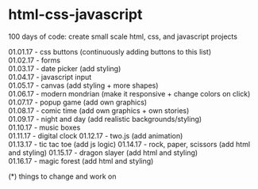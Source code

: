 # html-css-javascript
100 days of code: create small scale html, css, and javascript projects

01.01.17 - css buttons (continuously adding buttons to this list)  
01.02.17 - forms  
01.03.17 - date picker (add styling)  
01.04.17 - javascript input  
01.05.17 - canvas (add styling + more shapes)  
01.06.17 - modern mondrian (make it responsive + change colors on click)   
01.07.17 - popup game (add own graphics)  
01.08.17 - comic time (add own graphics + own stories)    
01.09.17 - night and day (add realistic backgrounds/styling)    
01.10.17 - music boxes   
01.11.17 - digital clock 
01.12.17 - two.js (add animation)    
01.13.17 - tic tac toe (add js logic)
01.14.17 - rock, paper, scissors (add html and styling)
01.15.17 - dragon slayer (add html and styling)  
01.16.17 - magic forest (add html and styling)  

  
(*) things to change and work on
  

